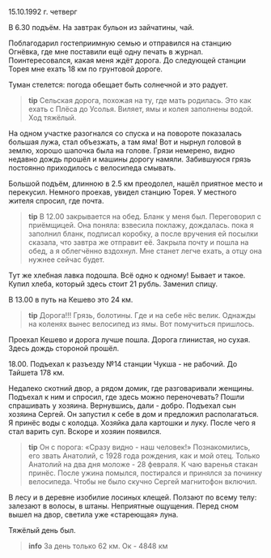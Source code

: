 15.10.1992 г. четверг

В 6.30 подъём. 
На завтрак бульон из зайчатины, чай. 

Поблагодарил гостеприимную семью и отправился на станцию Огнёвка, где мне поставили ещё одну печать в журнал. 
Поинтересовался, какая меня ждёт дорога. 
До следующей станции Торея мне ехать 18 км по грунтовой дороге.

Туман стелется: погода обещает быть солнечной и это радует.
> **tip**
Сельская дорога, похожая на ту, где мать родилась. 
Это как ехать с Плёса до Усолья. 
Виляет, ямы и колея заполнены водой. 
Ход тяжёлый. 
>
На одном участке разогнался со спуска и на повороте показалась большая лужа, стал объезжать, а там яма! Вот и нырнул головой в землю, хорошо шапочка была на голове. 
Грязи немерено, видно недавно дождь прошёл и машины дорогу намяли. Забившуюся грязь постоянно приходилось с велосипеда смывать.

Большой подъём, длинною в 2.5 км преодолел, нашёл приятное место и перекусил. 
Немного проехав, увидел станцию Торея. 
У местного жителя спросил, где почта. 
> **tip**
В 12.00 закрывается на обед. 
Бланк у меня был. 
Переговорил с приёмщицей. 
Она поняла: взвесила поклажу, дождалась. пока я заполнил бланк, подписал коробку, а после вручения ей посылки сказала, что завтра же отправит её.
Закрыла почту и пошла на обед, а я облегчённо вздохнул. 
Мне станет легче ехать, а отцу она нужнее сейчас будет. 

Тут же хлебная лавка подошла. 
Всё одно к одному! Бывает и такое. 
Купил хлеба, который здесь стоит 21 рубль. 
Заменил спицу.

В 13.00 в путь на Кешево это 24 км. 
> **tip**
Дорога!!! Грязь, болотины. 
Где и на себе нёс велик. 
Однажды на коленях вынес велосипед из ямы. 
Вот помучиться пришлось. 

Проехал Кешево и дорога лучше пошла. 
Дорога глинистая, но сухая. 
Здесь дождь стороной прошёл.

18.00. Подъехал к разъезду №14 станции Чукша - не рабочий. 
До Тайшета 178 км.

Недалеко скотний двор, а рядом домик, где разговаривали женщины. 
Подъехал к ним и спросил, где здесь можно переночевать? 
Пошли спрашивать у хозяина. 
Вернувшись, дали - добро. 
Подъехал сын хозяина Сергей. 
Он запустил к себе в дом и предложил располагаться. 
Я принёс воды с колодца. 
Хозяйка дала картошки и луку. 
После чего я стал варить суп.
Вскоре и хозяин появился.
> **tip**
Он с порога: «Сразу видно - наш человек!» 
Познакомились, его звать Анатолий, с 1928 года рождения, как и мой отец. Только Анатолий на два дня моложе - 28 февраля. 
К чаю варенья стакан принёс.
После ужина помылся, постирался и принялся за починку велосипеда. 
Чтобы не было скучно Сергей магнитофон включил. 
>
В лесу и в деревне изобилие лосиных клещей. 
Ползают по всему телу: залезают в волосы, в штаны. 
Неприятные ощущения. 
Перед сном вышел на двор, светила уже «стареющая» луна. 

Тяжёлый день был. 
> **info**
За день только 62 км. Ок - 4848 км